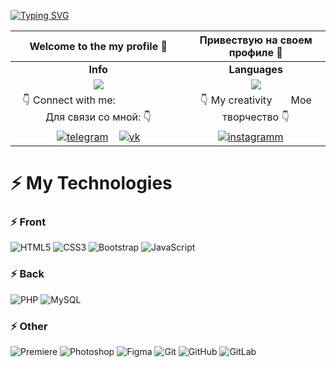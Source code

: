 [![Typing SVG](https://readme-typing-svg.herokuapp.com?color=%230366D6&size=25&duration=4500&center=true&vCenter=true&width=900&lines=%D0%91%D1%83%D0%B4%D1%83%D1%89%D0%B8%D0%B9+Frontend+%D1%80%D0%B0%D0%B7%D1%80%D0%B0%D0%B1%D0%BE%D1%82%D1%87%D0%B8%D0%BA)](https://git.io/typing-svg)

| Welcome to the my profile 👋  | Привествую на своем профиле 👋 |
|:---------:|:---------:|
|<b>Info</b>|<b>Languages</b>|
|![](https://github-profile-summary-cards.vercel.app/api/cards/stats?username=spira26&theme=github_dark)|![](https://github-profile-summary-cards.vercel.app/api/cards/repos-per-language?username=spira26&theme=github_dark)|
| 👇 Connect with me: &nbsp; &nbsp; &nbsp; &nbsp; &nbsp; &nbsp; &nbsp; &nbsp; &nbsp; &nbsp; &nbsp; Для связи со мной: 👇 |👇 My creativity &nbsp; &nbsp; &nbsp;  Мое творчество 👇|
|<a href="https://t.me/Spira26" target="_blank">![telegram](https://img.shields.io/badge/telegram-101511?style=for-the-badge&logo=telegram&logoColor=white)</a> &nbsp;&nbsp;&nbsp;<a href="https://vk.com/spira26" target="_blank">![vk](https://img.shields.io/badge/Vk-101511?style=for-the-badge&logo=vk&logoColor=white)</a>|<a href="https://www.instagram.com/spira266/" target="_blank">![instagramm](https://img.shields.io/badge/insta-101511?style=for-the-badge&logo=instagram&logoColor=white)</a> &nbsp;&nbsp;&nbsp; |



 <h1>⚡ My Technologies </h1>
 
 <h3>⚡ Front </h3>

![HTML5](https://img.shields.io/badge/-HTML5-E34F26?style=flat-square&logo=html5&logoColor=white)
![CSS3](https://img.shields.io/badge/-CSS3-1572B6?style=flat-square&logo=css3)
![Bootstrap](https://img.shields.io/badge/-Bootstrap-563D7C?style=flat-square&logo=bootstrap)
![JavaScript](https://img.shields.io/badge/-JavaScript-black?style=flat-square&logo=javascript)

 <h3>⚡ Back </h3>

![PHP](https://img.shields.io/badge/-PHP-black?style=flat-square&logo=PHP)
![MySQL](https://img.shields.io/badge/-MySQL-black?style=flat-square&logo=mysql)

 <h3>⚡ Other </h3>

![Premiere](https://img.shields.io/badge/-Premiere-black?style=flat-square&logo=adobe-premiere-pro)
![Photoshop](https://img.shields.io/badge/-Photoshop-black?style=flat-square&logo=adobe-photoshop)
![Figma](https://img.shields.io/badge/-Figma-black?style=flat-square&logo=Figma)
![Git](https://img.shields.io/badge/-Git-black?style=flat-square&logo=git)
![GitHub](https://img.shields.io/badge/-GitHub-181717?style=flat-square&logo=github)
![GitLab](https://img.shields.io/badge/-GitLab-FCA121?style=flat-square&logo=gitlab)
